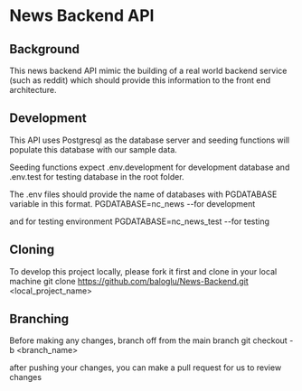 # News Backend API

## Background
This news backend API mimic the building of a real world backend service (such as reddit) which should provide this information to the front end architecture.

## Development
This API uses Postgresql as the database server and seeding functions will populate this database with our sample data.

Seeding functions expect .env.development for development database and .env.test for testing database in the root folder.

The .env files should provide the name of databases with PGDATABASE variable in this format.
PGDATABASE=nc_news --for development

and for testing environment
PGDATABASE=nc_news_test --for testing

## Cloning
To develop this project locally, please fork it first and clone in your local machine
git clone https://github.com/baloglu/News-Backend.git <local_project_name>

## Branching

Before making any changes, branch off from the main branch
git checkout -b <branch_name>

after pushing your changes, you can make a pull request for us to review changes

